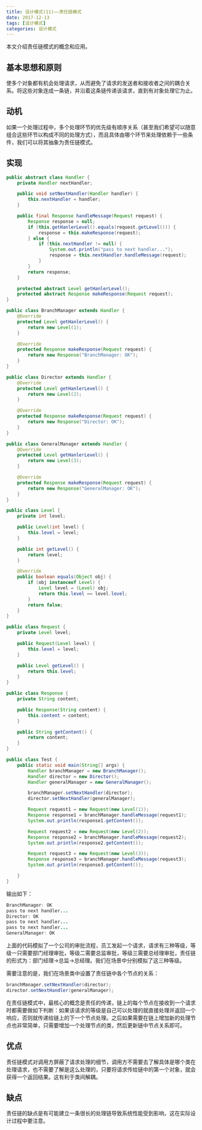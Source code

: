 ```yaml
---
title: 设计模式(11)——责任链模式
date: 2017-12-13
tags: [设计模式]
categories: 设计模式
---
```


本文介绍责任链模式的概念和应用。

<!--more-->

## 基本思想和原则

使多个对象都有机会处理请求，从而避免了请求的发送者和接收者之间的耦合关系。将这些对象连成一条链，并沿着这条链传递该请求，直到有对象处理它为止。

## 动机

如果一个处理过程中，多个处理环节的优先级有顺序关系（甚至我们希望可以随意组合这些环节以构成不同的处理方式），而且具体由哪个环节来处理依赖于一些条件，我们可以将其抽象为责任链模式。

## 实现

```Java
public abstract class Handler {
    private Handler nextHandler;

    public void setNextHandler(Handler handler) {
        this.nextHandler = handler;
    }

    public final Response handleMessage(Request request) {
        Response response = null;
        if (this.getHanlerLevel().equals(request.getLevel())) {
            response = this.makeResponse(request);
        } else {
            if (this.nextHandler != null) {
                System.out.println("pass to next handler...");
                response = this.nextHandler.handleMessage(request);
            }
        }
        return response;
    }

    protected abstract Level getHanlerLevel();
    protected abstract Response makeResponse(Request request);
}

public class BranchManager extends Handler {
    @Override
    protected Level getHanlerLevel() {
        return new Level(1);
    }

    @Override
    protected Response makeResponse(Request request) {
        return new Response("BranchManager: OK");
    }
}

public class Director extends Handler {
    @Override
    protected Level getHanlerLevel() {
        return new Level(2);
    }

    @Override
    protected Response makeResponse(Request request) {
        return new Response("Director: OK");
    }
}

public class GeneralManager extends Handler {
    @Override
    protected Level getHanlerLevel() {
        return new Level(3);
    }

    @Override
    protected Response makeResponse(Request request) {
        return new Response("GeneralManager: OK");
    }
}

public class Level {
    private int level;

    public Level(int level) {
        this.level = level;
    }

    public int getLevel() {
        return level;
    }

    @Override
    public boolean equals(Object obj) {
        if (obj instanceof Level) {
            Level level = (Level) obj;
            return this.level == level.level;
        }
        return false;
    }
}

public class Request {
    private Level level;

    public Request(Level level) {
        this.level = level;
    }

    public Level getLevel() {
        return this.level;
    }
}

public class Response {
    private String content;

    public Response(String content) {
        this.content = content;
    }

    public String getContent() {
        return content;
    }
}

public class Test {
    public static void main(String[] args) {
        Handler branchManager = new BranchManager();
        Handler director = new Director();
        Handler generalManager = new GeneralManager();

        branchManager.setNextHandler(director);
        director.setNextHandler(generalManager);

        Request request1 = new Request(new Level(1));
        Response response1 = branchManager.handleMessage(request1);
        System.out.println(response1.getContent());

        Request request2 = new Request(new Level(2));
        Response response2 = branchManager.handleMessage(request2);
        System.out.println(response2.getContent());

        Request request3 = new Request(new Level(3));
        Response response3 = branchManager.handleMessage(request3);
        System.out.println(response3.getContent());

    }
}
```

输出如下：

```Java
BranchManager: OK
pass to next handler...
Director: OK
pass to next handler...
pass to next handler...
GeneralManager: OK
```

上面的代码模拟了一个公司的审批流程，员工发起一个请求，请求有三种等级，等级一只需要部门经理审批，等级二需要总监审批，等级三需要总经理审批，责任链的形式为：部门经理->总监->总经理。我们在场景中分别模拟了这三种等级。

需要注意的是，我们在场景类中设置了责任链中各个节点的关系：

```Java
branchManager.setNextHandler(director);
director.setNextHandler(generalManager);
```

在责任链模式中，最核心的概念是责任的传递，链上的每个节点在接收到一个请求时都需要做如下判断：如果该请求的等级是自己可以处理的就直接处理并返回一个响应，否则就传递给链上的下一个节点处理。之后如果需要在链上增加新的处理节点也非常简单，只需要增加一个处理节点的类，然后更新链中节点关系即可。

## 优点

责任链模式对调用方屏蔽了请求处理的细节，调用方不需要去了解具体是哪个类在处理请求，也不需要了解是这么处理的，只要将请求传给链中的第一个对象，就会获得一个返回结果。这有利于类间解耦。

## 缺点

责任链的缺点是有可能建立一条很长的处理链导致系统性能受到影响，这在实际设计过程中要注意。